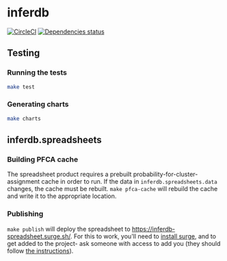 # inferdb

[![CircleCI](https://circleci.com/gh/probcomp/inferenceql.svg?style=shield&circle-token=a7fdbf0f271ddb2a6a9798c3a99bdb21c68080c2)](https://circleci.com/gh/probcomp/inferenceql)
[![Dependencies status](https://versions.deps.co/probcomp/metaprob/status.svg)](https://versions.deps.co/probcomp/metaprob)

## Testing

### Running the tests

```bash
make test
```

### Generating charts

```bash
make charts
```

## inferdb.spreadsheets

### Building PFCA cache

The spreadsheet product requires a prebuilt probability-for-cluster-assignment
cache in order to run. If the data in `inferdb.spreadsheets.data` changes, the
cache must be rebuilt. `make pfca-cache` will rebuild the cache and write it to
the appropriate location.

### Publishing

`make publish` will deploy the spreadsheet to
<https://inferdb-spreadsheet.surge.sh/>. For this to work, you'll need
to [install surge](https://surge.sh/help/getting-started-with-surge),
and to get added to the project- ask someone with access to add you (they
should follow [the instructions](https://surge.sh/help/adding-collaborators)).
